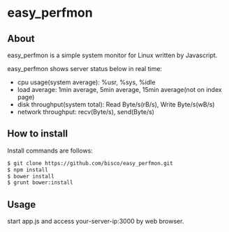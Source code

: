 # easy_perfmon

## About
easy_perfmon is a simple system monitor for Linux
written by Javascript.

easy_perfmon shows server status below in real time:
- cpu usage(system average): %usr, %sys, %idle
- load average: 1min average, 5min average, 15min average(not on index page)
- disk throughput(system total): Read Byte/s(rB/s), Write Byte/s(wB/s)
- network throughput: recv(Byte/s), send(Byte/s)

## How to install

Install commands are follows:
```bash
$ git clone https://github.com/bisco/easy_perfmon.git
$ npm install
$ bower install
$ grunt bower:install
```


## Usage
start app.js and access your-server-ip:3000 by web browser.

